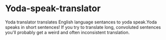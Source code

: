 # Yoda-speak-translator
 Yoda translator translates English language sentances to yoda speak.Yoda speaks in short sentences! If you try to translate long, convoluted sentences you'll probably get a weird and often inconsistent translation.